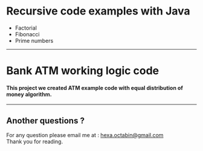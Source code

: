 # Recursive code examples with Java
<ul>
<li>Factorial</li>
<li>Fibonacci</li>
<li>Prime numbers</li>
</ul>

<hr>

# Bank ATM working logic code
<h4>This project we created ATM example code with <b>equal distribution of money</b> algorithm.</h4>

<hr>
<h2>Another questions ?</h2> 
For any question please email me at : <a href="mailto:hexa.octabin@gmail.com">hexa.octabin@gmail.com</a>
<br>
Thank you for reading.
